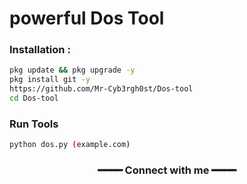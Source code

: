 # powerful Dos Tool


<div align="center">

</div>




### Installation :

```bash
pkg update && pkg upgrade -y
pkg install git -y
https://github.com/Mr-Cyb3rgh0st/Dos-tool
cd Dos-tool

```
### Run Tools

```bash
python dos.py (example.com)
```
<div align="center">

<h3>━━━━ Connect with me ━━━━</h3>

